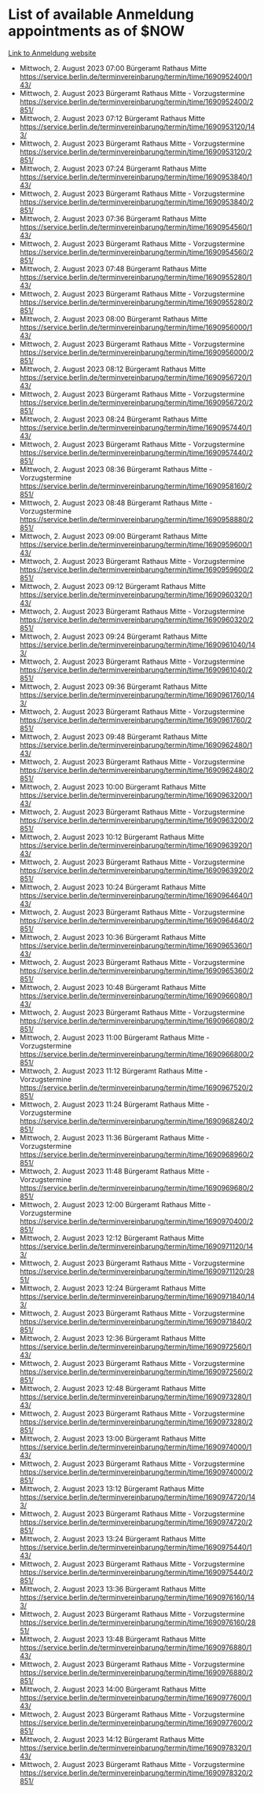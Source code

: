 # List of available Anmeldung appointments as of $NOW
[Link to Anmeldung website](https://service.berlin.de/terminvereinbarung/termin/tag.php?termin=1&anliegen[]=120686&dienstleisterlist=122210,122217,327316,122219,327312,122227,327314,122231,327346,122243,327348,122254,122252,329742,122260,329745,122262,329748,122271,327278,122273,327274,122277,327276,330436,122280,327294,122282,327290,122284,327292,122291,327270,122285,327266,122286,327264,122296,327268,150230,329760,122297,327286,122294,327284,122312,329763,122314,329775,122304,327330,122311,327334,122309,327332,317869,122281,327352,122279,329772,122283,122276,327324,122274,327326,122267,329766,122246,327318,122251,327320,122257,327322,122208,327298,122226,327300&herkunft=http%3A%2F%2Fservice.berlin.de%2Fdienstleistung%2F120686%2F)
- Mittwoch, 2. August 2023 07:00 Bürgeramt Rathaus Mitte https://service.berlin.de/terminvereinbarung/termin/time/1690952400/143/
- Mittwoch, 2. August 2023  Bürgeramt Rathaus Mitte - Vorzugstermine https://service.berlin.de/terminvereinbarung/termin/time/1690952400/2851/
- Mittwoch, 2. August 2023 07:12 Bürgeramt Rathaus Mitte https://service.berlin.de/terminvereinbarung/termin/time/1690953120/143/
- Mittwoch, 2. August 2023  Bürgeramt Rathaus Mitte - Vorzugstermine https://service.berlin.de/terminvereinbarung/termin/time/1690953120/2851/
- Mittwoch, 2. August 2023 07:24 Bürgeramt Rathaus Mitte https://service.berlin.de/terminvereinbarung/termin/time/1690953840/143/
- Mittwoch, 2. August 2023  Bürgeramt Rathaus Mitte - Vorzugstermine https://service.berlin.de/terminvereinbarung/termin/time/1690953840/2851/
- Mittwoch, 2. August 2023 07:36 Bürgeramt Rathaus Mitte https://service.berlin.de/terminvereinbarung/termin/time/1690954560/143/
- Mittwoch, 2. August 2023  Bürgeramt Rathaus Mitte - Vorzugstermine https://service.berlin.de/terminvereinbarung/termin/time/1690954560/2851/
- Mittwoch, 2. August 2023 07:48 Bürgeramt Rathaus Mitte https://service.berlin.de/terminvereinbarung/termin/time/1690955280/143/
- Mittwoch, 2. August 2023  Bürgeramt Rathaus Mitte - Vorzugstermine https://service.berlin.de/terminvereinbarung/termin/time/1690955280/2851/
- Mittwoch, 2. August 2023 08:00 Bürgeramt Rathaus Mitte https://service.berlin.de/terminvereinbarung/termin/time/1690956000/143/
- Mittwoch, 2. August 2023  Bürgeramt Rathaus Mitte - Vorzugstermine https://service.berlin.de/terminvereinbarung/termin/time/1690956000/2851/
- Mittwoch, 2. August 2023 08:12 Bürgeramt Rathaus Mitte https://service.berlin.de/terminvereinbarung/termin/time/1690956720/143/
- Mittwoch, 2. August 2023  Bürgeramt Rathaus Mitte - Vorzugstermine https://service.berlin.de/terminvereinbarung/termin/time/1690956720/2851/
- Mittwoch, 2. August 2023 08:24 Bürgeramt Rathaus Mitte https://service.berlin.de/terminvereinbarung/termin/time/1690957440/143/
- Mittwoch, 2. August 2023  Bürgeramt Rathaus Mitte - Vorzugstermine https://service.berlin.de/terminvereinbarung/termin/time/1690957440/2851/
- Mittwoch, 2. August 2023 08:36 Bürgeramt Rathaus Mitte - Vorzugstermine https://service.berlin.de/terminvereinbarung/termin/time/1690958160/2851/
- Mittwoch, 2. August 2023 08:48 Bürgeramt Rathaus Mitte - Vorzugstermine https://service.berlin.de/terminvereinbarung/termin/time/1690958880/2851/
- Mittwoch, 2. August 2023 09:00 Bürgeramt Rathaus Mitte https://service.berlin.de/terminvereinbarung/termin/time/1690959600/143/
- Mittwoch, 2. August 2023  Bürgeramt Rathaus Mitte - Vorzugstermine https://service.berlin.de/terminvereinbarung/termin/time/1690959600/2851/
- Mittwoch, 2. August 2023 09:12 Bürgeramt Rathaus Mitte https://service.berlin.de/terminvereinbarung/termin/time/1690960320/143/
- Mittwoch, 2. August 2023  Bürgeramt Rathaus Mitte - Vorzugstermine https://service.berlin.de/terminvereinbarung/termin/time/1690960320/2851/
- Mittwoch, 2. August 2023 09:24 Bürgeramt Rathaus Mitte https://service.berlin.de/terminvereinbarung/termin/time/1690961040/143/
- Mittwoch, 2. August 2023  Bürgeramt Rathaus Mitte - Vorzugstermine https://service.berlin.de/terminvereinbarung/termin/time/1690961040/2851/
- Mittwoch, 2. August 2023 09:36 Bürgeramt Rathaus Mitte https://service.berlin.de/terminvereinbarung/termin/time/1690961760/143/
- Mittwoch, 2. August 2023  Bürgeramt Rathaus Mitte - Vorzugstermine https://service.berlin.de/terminvereinbarung/termin/time/1690961760/2851/
- Mittwoch, 2. August 2023 09:48 Bürgeramt Rathaus Mitte https://service.berlin.de/terminvereinbarung/termin/time/1690962480/143/
- Mittwoch, 2. August 2023  Bürgeramt Rathaus Mitte - Vorzugstermine https://service.berlin.de/terminvereinbarung/termin/time/1690962480/2851/
- Mittwoch, 2. August 2023 10:00 Bürgeramt Rathaus Mitte https://service.berlin.de/terminvereinbarung/termin/time/1690963200/143/
- Mittwoch, 2. August 2023  Bürgeramt Rathaus Mitte - Vorzugstermine https://service.berlin.de/terminvereinbarung/termin/time/1690963200/2851/
- Mittwoch, 2. August 2023 10:12 Bürgeramt Rathaus Mitte https://service.berlin.de/terminvereinbarung/termin/time/1690963920/143/
- Mittwoch, 2. August 2023  Bürgeramt Rathaus Mitte - Vorzugstermine https://service.berlin.de/terminvereinbarung/termin/time/1690963920/2851/
- Mittwoch, 2. August 2023 10:24 Bürgeramt Rathaus Mitte https://service.berlin.de/terminvereinbarung/termin/time/1690964640/143/
- Mittwoch, 2. August 2023  Bürgeramt Rathaus Mitte - Vorzugstermine https://service.berlin.de/terminvereinbarung/termin/time/1690964640/2851/
- Mittwoch, 2. August 2023 10:36 Bürgeramt Rathaus Mitte https://service.berlin.de/terminvereinbarung/termin/time/1690965360/143/
- Mittwoch, 2. August 2023  Bürgeramt Rathaus Mitte - Vorzugstermine https://service.berlin.de/terminvereinbarung/termin/time/1690965360/2851/
- Mittwoch, 2. August 2023 10:48 Bürgeramt Rathaus Mitte https://service.berlin.de/terminvereinbarung/termin/time/1690966080/143/
- Mittwoch, 2. August 2023  Bürgeramt Rathaus Mitte - Vorzugstermine https://service.berlin.de/terminvereinbarung/termin/time/1690966080/2851/
- Mittwoch, 2. August 2023 11:00 Bürgeramt Rathaus Mitte - Vorzugstermine https://service.berlin.de/terminvereinbarung/termin/time/1690966800/2851/
- Mittwoch, 2. August 2023 11:12 Bürgeramt Rathaus Mitte - Vorzugstermine https://service.berlin.de/terminvereinbarung/termin/time/1690967520/2851/
- Mittwoch, 2. August 2023 11:24 Bürgeramt Rathaus Mitte - Vorzugstermine https://service.berlin.de/terminvereinbarung/termin/time/1690968240/2851/
- Mittwoch, 2. August 2023 11:36 Bürgeramt Rathaus Mitte - Vorzugstermine https://service.berlin.de/terminvereinbarung/termin/time/1690968960/2851/
- Mittwoch, 2. August 2023 11:48 Bürgeramt Rathaus Mitte - Vorzugstermine https://service.berlin.de/terminvereinbarung/termin/time/1690969680/2851/
- Mittwoch, 2. August 2023 12:00 Bürgeramt Rathaus Mitte - Vorzugstermine https://service.berlin.de/terminvereinbarung/termin/time/1690970400/2851/
- Mittwoch, 2. August 2023 12:12 Bürgeramt Rathaus Mitte https://service.berlin.de/terminvereinbarung/termin/time/1690971120/143/
- Mittwoch, 2. August 2023  Bürgeramt Rathaus Mitte - Vorzugstermine https://service.berlin.de/terminvereinbarung/termin/time/1690971120/2851/
- Mittwoch, 2. August 2023 12:24 Bürgeramt Rathaus Mitte https://service.berlin.de/terminvereinbarung/termin/time/1690971840/143/
- Mittwoch, 2. August 2023  Bürgeramt Rathaus Mitte - Vorzugstermine https://service.berlin.de/terminvereinbarung/termin/time/1690971840/2851/
- Mittwoch, 2. August 2023 12:36 Bürgeramt Rathaus Mitte https://service.berlin.de/terminvereinbarung/termin/time/1690972560/143/
- Mittwoch, 2. August 2023  Bürgeramt Rathaus Mitte - Vorzugstermine https://service.berlin.de/terminvereinbarung/termin/time/1690972560/2851/
- Mittwoch, 2. August 2023 12:48 Bürgeramt Rathaus Mitte https://service.berlin.de/terminvereinbarung/termin/time/1690973280/143/
- Mittwoch, 2. August 2023  Bürgeramt Rathaus Mitte - Vorzugstermine https://service.berlin.de/terminvereinbarung/termin/time/1690973280/2851/
- Mittwoch, 2. August 2023 13:00 Bürgeramt Rathaus Mitte https://service.berlin.de/terminvereinbarung/termin/time/1690974000/143/
- Mittwoch, 2. August 2023  Bürgeramt Rathaus Mitte - Vorzugstermine https://service.berlin.de/terminvereinbarung/termin/time/1690974000/2851/
- Mittwoch, 2. August 2023 13:12 Bürgeramt Rathaus Mitte https://service.berlin.de/terminvereinbarung/termin/time/1690974720/143/
- Mittwoch, 2. August 2023  Bürgeramt Rathaus Mitte - Vorzugstermine https://service.berlin.de/terminvereinbarung/termin/time/1690974720/2851/
- Mittwoch, 2. August 2023 13:24 Bürgeramt Rathaus Mitte https://service.berlin.de/terminvereinbarung/termin/time/1690975440/143/
- Mittwoch, 2. August 2023  Bürgeramt Rathaus Mitte - Vorzugstermine https://service.berlin.de/terminvereinbarung/termin/time/1690975440/2851/
- Mittwoch, 2. August 2023 13:36 Bürgeramt Rathaus Mitte https://service.berlin.de/terminvereinbarung/termin/time/1690976160/143/
- Mittwoch, 2. August 2023  Bürgeramt Rathaus Mitte - Vorzugstermine https://service.berlin.de/terminvereinbarung/termin/time/1690976160/2851/
- Mittwoch, 2. August 2023 13:48 Bürgeramt Rathaus Mitte https://service.berlin.de/terminvereinbarung/termin/time/1690976880/143/
- Mittwoch, 2. August 2023  Bürgeramt Rathaus Mitte - Vorzugstermine https://service.berlin.de/terminvereinbarung/termin/time/1690976880/2851/
- Mittwoch, 2. August 2023 14:00 Bürgeramt Rathaus Mitte https://service.berlin.de/terminvereinbarung/termin/time/1690977600/143/
- Mittwoch, 2. August 2023  Bürgeramt Rathaus Mitte - Vorzugstermine https://service.berlin.de/terminvereinbarung/termin/time/1690977600/2851/
- Mittwoch, 2. August 2023 14:12 Bürgeramt Rathaus Mitte https://service.berlin.de/terminvereinbarung/termin/time/1690978320/143/
- Mittwoch, 2. August 2023  Bürgeramt Rathaus Mitte - Vorzugstermine https://service.berlin.de/terminvereinbarung/termin/time/1690978320/2851/
